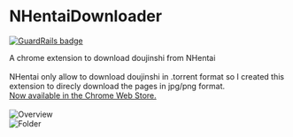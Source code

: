 # NHentaiDownloader

[![GuardRails badge](https://badges.production.guardrails.io/Xwilarg/NHentaiDownloader.svg)](https://www.guardrails.io)

A chrome extension to download doujinshi from NHentai<br/><br/>
NHentai only allow to download doujinshi in .torrent format so I created this extension to direcly download the pages in jpg/png format.<br/>
[Now available in the Chrome Web Store.](https://chrome.google.com/webstore/detail/nhentai-downloader/dcpdhacgmnhbfaebkcagkakpcighmeol)
<br/><br/>
![Overview](Preview/Overview.png)<br/>
![Folder](Preview/Folder.png)
